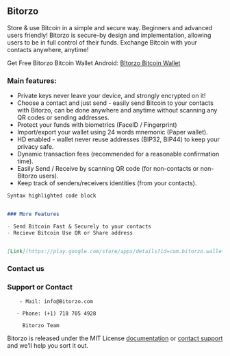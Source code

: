 ## Bitorzo

Store & use Bitcoin in a simple and secure way. Beginners and advanced users friendly! Bitorzo is secure-by design and implementation, allowing users to be in full control of their funds. Exchange Bitcoin with your contacts anywhere, anytime!


Get Free Bitorzo Bitcoin Wallet 
Android: [BItorzo Bitcoin Wallet](https://play.google.com/store/apps/details?id=com.bitorzo.wallet)




### Main features:

- Private keys never leave your device, and strongly encrypted on it!
- Choose a contact and just send - easily send Bitcoin to your contacts with Bitorzo, can be done anywhere and anytime without scanning any QR codes or sending addresses.
- Protect your funds with biometrics (FaceID / Fingerprint)
- Import/export your wallet using 24 words mnemonic (Paper wallet).
- HD enabled - wallet never reuse addresses (BIP32, BIP44) to keep your privacy safe.
- Dynamic transaction fees (recommended for a reasonable confirmation time).
- Easily Send / Receive by scanning QR code (for non-contacts or non-Bitorzo users).
- Keep track of senders/receivers identities (from your contacts).
```markdown
Syntax highlighted code block


### More Features

- Send Bitcoin Fast & Securely to your contacts 
- Recieve Bitcoin Use QR or Share address


[Link](https://play.google.com/store/apps/details?id=com.bitorzo.wallet) and ![Image](src)
```


### Contact us 
 

### Support or Contact

        - Mail: info@Bitorzo.com 
 
       - Phone: (+1) 718 705 4928 
 
         Bitorzo Team 

Bitorzo is released under the MIT License [documentation](https://github.com/Bitorzo) or [contact support](https://github.com/contact) and we’ll help you sort it out.
